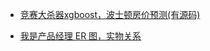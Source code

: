 - [竞赛大杀器xgboost，波士顿房价预测(有源码)](https://mp.weixin.qq.com/s/AjZe-KgGc65e6HVK9InLYw)

- [我是产品经理 ER 图，实物关系](http://www.woshipm.com/pd/583978.html)
